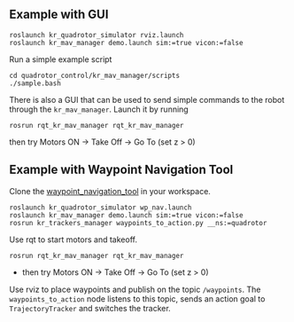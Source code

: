 ## Example with GUI
```
roslaunch kr_quadrotor_simulator rviz.launch
roslaunch kr_mav_manager demo.launch sim:=true vicon:=false
```

Run a simple example script
```
cd quadrotor_control/kr_mav_manager/scripts
./sample.bash
```

There is also a GUI that can be used to send simple commands to the robot through the `kr_mav_manager`. Launch it by running
```
rosrun rqt_kr_mav_manager rqt_kr_mav_manager
```
then try Motors ON -> Take Off -> Go To (set z > 0)

## Example with Waypoint Navigation Tool

Clone the [waypoint_navigation_tool](https://github.com/KumarRobotics/waypoint_navigation_plugin) in your workspace.

```
roslaunch kr_quadrotor_simulator wp_nav.launch
roslaunch kr_mav_manager demo.launch sim:=true vicon:=false
rosrun kr_trackers_manager waypoints_to_action.py __ns:=quadrotor
```

Use rqt to start motors and takeoff.
```
rosrun rqt_kr_mav_manager rqt_kr_mav_manager
```
 * then try Motors ON -> Take Off -> Go To (set z > 0)

Use rviz to place waypoints and publish on the topic `/waypoints`. The `waypoints_to_action` node listens to this topic, sends an action goal to `TrajectoryTracker` and switches the tracker.